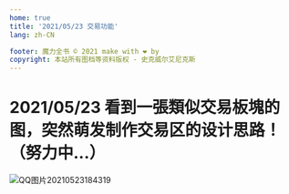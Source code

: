 ```yaml
---
home: true
title: '2021/05/23 交易功能'
lang: zh-CN

footer: 魔力全书 © 2021 make with ❤️ by
copyright: 本站所有图档等资料版权 - 史克威尔艾尼克斯
---
```


# 2021/05/23 看到一張類似交易板塊的图，突然萌发制作交易区的设计思路！（努力中...）

![QQ图片20210523184319](https://user-images.githubusercontent.com/78347270/119255987-68892000-bbf9-11eb-9bf4-08cc1ca9938c.png)

